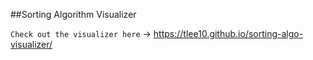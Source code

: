 ##Sorting Algorithm Visualizer

`Check out the visualizer here` -> https://tlee10.github.io/sorting-algo-visualizer/